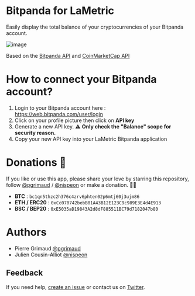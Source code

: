 # Bitpanda for LaMetric

Easily display the total balance of your cryptocurrencies of your Bitpanda account.

![image](https://user-images.githubusercontent.com/1866496/119162834-20cc9200-ba5b-11eb-8c6b-55cb757ae6b0.png)

Based on the [Bitpanda API](https://developers.bitpanda.com/platform/) and [CoinMarketCap API](https://coinmarketcap.com/api/)

# How to connect your Bitpanda account?

1. Login to your Bitpanda account here : https://web.bitpanda.com/user/login
2. Click on your profile picture then click on **API key**
3. Generate a new API key. ⚠️ **Only check the "Balance" scope for security reason.**
4. Copy your new API key into your LaMetric Bitpanda application

# Donations 🙏

If you like or use this app, please share your love by starring this repository, follow [@pgrimaud](https://github.com/pgrimaud) / [@nispeon](https://github.com/nispeon) or make a donation. 🙏💓

- **BTC** : `bc1qn5thzc2h376c4zrv6phten02p6mtj60j3ujm86`
- **ETH / ERC20** : `0xCc070742bebB01A43B12E123C9c989E3E4d4E913`
- **BSC / BEP20** : `0xE5035aD19843A2d8dF885511BC79d7182047b80`

# Authors

- Pierre Grimaud [@pgrimaud](https://github.com/pgrimaud)
- Julien Cousin-Alliot [@nispeon](https://github.com/nispeon)

## Feedback

If you need help, [create an issue](https://github.com/pgrimaud/lametric-stocks/issues) or contact us on [Twitter](http://twitter.com/pgrimaud_).